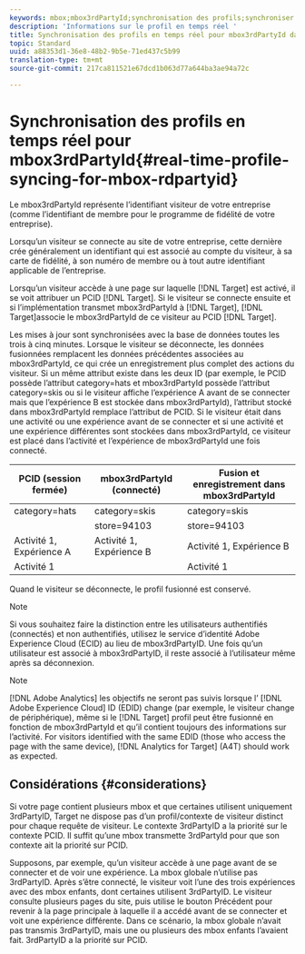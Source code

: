```yaml
---
keywords: mbox;mbox3rdPartyId;synchronisation des profils;synchroniser les profils;PCID
description: 'Informations sur le profil en temps réel '
title: Synchronisation des profils en temps réel pour mbox3rdPartyId dans Adobe Target
topic: Standard
uuid: a88353d1-36e8-48b2-9b5e-71ed437c5b99
translation-type: tm+mt
source-git-commit: 217ca811521e67dcd1b063d77a644ba3ae94a72c

---
```



# Synchronisation des profils en temps réel pour mbox3rdPartyId{#real-time-profile-syncing-for-mbox-rdpartyid}

Le mbox3rdPartyId représente l’identifiant visiteur de votre entreprise (comme l’identifiant de membre pour le programme de fidélité de votre entreprise).

Lorsqu’un visiteur se connecte au site de votre entreprise, cette dernière crée généralement un identifiant qui est associé au compte du visiteur, à sa carte de fidélité, à son numéro de membre ou à tout autre identifiant applicable de l’entreprise.

Lorsqu’un visiteur accède à une page sur laquelle [!DNL Target] est activé, il se voit attribuer un PCID [!DNL Target]. Si le visiteur se connecte ensuite et si l’implémentation transmet mbox3rdPartyId à [!DNL Target], [!DNL Target]associe le mbox3rdPartyId de ce visiteur au PCID [!DNL Target].

Les mises à jour sont synchronisées avec la base de données toutes les trois à cinq minutes. Lorsque le visiteur se déconnecte, les données fusionnées remplacent les données précédentes associées au mbox3rdPartyId, ce qui crée un enregistrement plus complet des actions du visiteur. Si un même attribut existe dans les deux ID (par exemple, le PCID possède l’attribut category=hats et mbox3rdPartyId possède l’attribut category=skis ou si le visiteur affiche l’expérience A avant de se connecter mais que l’expérience B est stockée dans mbox3rdPartyId), l’attribut stocké dans mbox3rdPartyId remplace l’attribut de PCID. Si le visiteur était dans une activité ou une expérience avant de se connecter et si une activité et une expérience différentes sont stockées dans mbox3rdPartyId, ce visiteur est placé dans l’activité et l’expérience de mbox3rdPartyId une fois connecté.

| PCID (session fermée) | mbox3rdPartyId (connecté) | Fusion et enregistrement dans mbox3rdPartyId |
|---|---|---|
| category=hats | category=skis | category=skis |
|  | store=94103 | store=94103 |
| Activité 1, Expérience A | Activité 1, Expérience B | Activité 1, Expérience B |
| Activité 1 |  | Activité 1 |

Quand le visiteur se déconnecte, le profil fusionné est conservé.

>[!NOTE]
>
>Si vous souhaitez faire la distinction entre les utilisateurs authentifiés (connectés) et non authentifiés, utilisez le service d’identité Adobe Experience Cloud (ECID) au lieu de mbox3rdPartyID. Une fois qu’un utilisateur est associé à mbox3rdPartyID, il reste associé à l’utilisateur même après sa déconnexion.

>[!NOTE]
>
>[!DNL Adobe Analytics] les objectifs ne seront pas suivis lorsque l’ [!DNL Adobe Experience Cloud] ID (EDID) change (par exemple, le visiteur change de périphérique), même si le [!DNL Target] profil peut être fusionné en fonction de mbox3rdPartyId et qu’il contient toujours des informations sur l’activité. For visitors identified with the same EDID (those who access the page with the same device), [!DNL Analytics for Target] (A4T) should work as expected.

## Considérations {#considerations}

Si votre page contient plusieurs mbox et que certaines utilisent uniquement 3rdPartyID, Target ne dispose pas d’un profil/contexte de visiteur distinct pour chaque requête de visiteur. Le contexte 3rdPartyID a la priorité sur le contexte PCID. Il suffit qu’une mbox transmette 3rdPartyId pour que son contexte ait la priorité sur PCID.

Supposons, par exemple, qu’un visiteur accède à une page avant de se connecter et de voir une expérience. La mbox globale n’utilise pas 3rdPartyID. Après s’être connecté, le visiteur voit l’une des trois expériences avec des mbox enfants, dont certaines utilisent 3rdPartyID. Le visiteur consulte plusieurs pages du site, puis utilise le bouton Précédent pour revenir à la page principale à laquelle il a accédé avant de se connecter et voit une expérience différente. Dans ce scénario, la mbox globale n’avait pas transmis 3rdPartyID, mais une ou plusieurs des mbox enfants l’avaient fait. 3rdPartyID a la priorité sur PCID.
